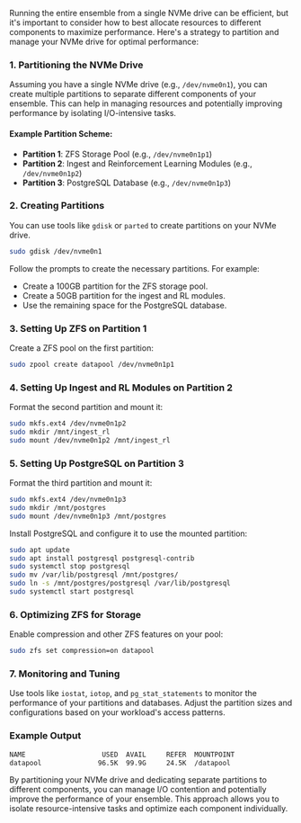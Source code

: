 Running the entire ensemble from a single NVMe drive can be efficient, but it's important to consider how to best allocate resources to different components to maximize performance. Here's a strategy to partition and manage your NVMe drive for optimal performance:

### 1. Partitioning the NVMe Drive

Assuming you have a single NVMe drive (e.g., `/dev/nvme0n1`), you can create multiple partitions to separate different components of your ensemble. This can help in managing resources and potentially improving performance by isolating I/O-intensive tasks.

#### Example Partition Scheme:
- **Partition 1**: ZFS Storage Pool (e.g., `/dev/nvme0n1p1`)
- **Partition 2**: Ingest and Reinforcement Learning Modules (e.g., `/dev/nvme0n1p2`)
- **Partition 3**: PostgreSQL Database (e.g., `/dev/nvme0n1p3`)

### 2. Creating Partitions

You can use tools like `gdisk` or `parted` to create partitions on your NVMe drive.

```bash
sudo gdisk /dev/nvme0n1
```

Follow the prompts to create the necessary partitions. For example:

- Create a 100GB partition for the ZFS storage pool.
- Create a 50GB partition for the ingest and RL modules.
- Use the remaining space for the PostgreSQL database.

### 3. Setting Up ZFS on Partition 1

Create a ZFS pool on the first partition:

```bash
sudo zpool create datapool /dev/nvme0n1p1
```

### 4. Setting Up Ingest and RL Modules on Partition 2

Format the second partition and mount it:

```bash
sudo mkfs.ext4 /dev/nvme0n1p2
sudo mkdir /mnt/ingest_rl
sudo mount /dev/nvme0n1p2 /mnt/ingest_rl
```

### 5. Setting Up PostgreSQL on Partition 3

Format the third partition and mount it:

```bash
sudo mkfs.ext4 /dev/nvme0n1p3
sudo mkdir /mnt/postgres
sudo mount /dev/nvme0n1p3 /mnt/postgres
```

Install PostgreSQL and configure it to use the mounted partition:

```bash
sudo apt update
sudo apt install postgresql postgresql-contrib
sudo systemctl stop postgresql
sudo mv /var/lib/postgresql /mnt/postgres/
sudo ln -s /mnt/postgres/postgresql /var/lib/postgresql
sudo systemctl start postgresql
```

### 6. Optimizing ZFS for Storage

Enable compression and other ZFS features on your pool:

```bash
sudo zfs set compression=on datapool
```

### 7. Monitoring and Tuning

Use tools like `iostat`, `iotop`, and `pg_stat_statements` to monitor the performance of your partitions and databases. Adjust the partition sizes and configurations based on your workload's access patterns.

### Example Output

```bash
NAME                   USED  AVAIL     REFER  MOUNTPOINT
datapool              96.5K  99.9G     24.5K  /datapool
```

By partitioning your NVMe drive and dedicating separate partitions to different components, you can manage I/O contention and potentially improve the performance of your ensemble. This approach allows you to isolate resource-intensive tasks and optimize each component individually.

